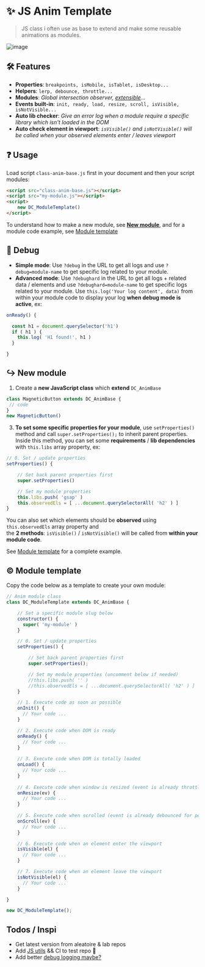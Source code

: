 # ✨ JS Anim Template
> JS class i often use as base to extend and make some reusable animations as modules. 

![image](https://github.com/DamChtlv/js-anim-base/assets/6544224/11dccdb0-2de2-4fc2-8221-91e86cdcc472)

## 🛠 Features
- **Properties**: `breakpoints, isMobile, isTablet, isDesktop...`
- **Helpers**: `lerp, debounce, throttle...`
- **Modules**: _Global intersection observer, [extensible](https://github.com/DamChtlv/js-anim-template/tree/main#-new-module)..._
- **Events built-in**: `init, ready, load, resize, scroll, isVisible, isNotVisible...`
- **Auto lib checker**: _Give an error log when a module require a specific library which isn't loaded in the DOM_
- **Auto check element in viewport**: _`isVisible()` and `isNotVisible()` will be called when your observed elements enter / leaves viewport_

## ❓ Usage
Load script `class-anim-base.js` first in your document and then your script modules:
```html
<script src="class-anim-base.js"></script>
<script src="my-module.js"></script>
<script>
    new DC_ModuleTemplate()
</script>
```
To understand how to make a new module, see [**New module**](https://github.com/DamChtlv/js-anim-template/tree/main#-new-module), and for a module code example, see [Module template](https://github.com/DamChtlv/js-anim-template/tree/main#-module-template)

## 👀 Debug
- **Simple mode**: Use `?debug` in the URL to get all logs and use `?debug=module-name` to get specific log related to your module.
- **Advanced mode**: Use `?debughard` in the URL to get all logs + related data / elements and use `?debughard=module-name` to get specific logs related to your module.
Use `this.log('Your log content', data)` from within your module code to display your log **when debug mode is active**, ex:
```js
onReady() {

  const h1 = document.querySelector('h1')
  if ( h1 ) {
    this.log( 'H1 found!', h1 )
  }

}
```

## ↪ New module
1. Create a **new JavaScript class** which **extend** `DC_AnimBase`
```js
class MagneticButton extends DC_AnimBase {
 // code
}
new MagneticButton()
```
3. **To set some specific properties for your module**, use `setProperties()` method and call `super.setProperties();` to inherit parent properties.  
Inside this method, you can set some **requirements** / **lib dependencies** with `this.libs` array property, ex:    
```js
// 0. Set / update properties
setProperties() {

    // Set back parent properties first
    super.setProperties()

    // Set my module properties
    this.libs.push( 'gsap' )
    this.observedEls = [ ...document.querySelectorAll( 'h2' ) ]
}
```

You can also set which elements should be **observed** using `this.observedEls` array property and  
the **2 methods**: `isVisible()` / `isNotVisible()` will be called from **within your module code**.

See [Module template](https://github.com/DamChtlv/js-anim-template/tree/main#-module-template) for a complete example.

## © Module template
Copy the code below as a template to create your own module:  

```js
// Anim module class
class DC_ModuleTemplate extends DC_AnimBase {

    // Set a specific module slug below
    constructor() {
      super( 'my-module' )
    }

    // 0. Set / update properties
    setProperties() {

        // Set back parent properties first
        super.setProperties();

        // Set my module properties (uncomment below if needed)
        //this.libs.push( '' )
        //this.observedEls = [ ...document.querySelectorAll( 'h2' ) ]
    }

    // 1. Execute code as soon as possible
    onInit() {
      // Your code ...
    }

    // 2. Execute code when DOM is ready
    onReady() {
      // Your code ...
    }
    
    // 3. Execute code when DOM is totally loaded
    onLoad() {
      // Your code ...
    }
    
    // 4. Execute code when window is resized (event is already throttled for perf)
    onResize(ev) {
      // Your code ...
    }
    
    // 5. Execute code when scrolled (event is already debounced for perf)
    onScroll(ev) {
      // Your code ...
    }

    // 6. Execute code when an element enter the viewport
    isVisible(el) {
      // Your code ...
    }

    // 7. Execute code when an element leave the viewport
    isNotVisible(el) {
      // Your code ...
    }

}

new DC_ModuleTemplate();
```

## Todos / Inspi
- Get latest version from aleatoire & lab repos
- Add [JS utils](https://github.com/willybrauner/utils/) && CI to test repo 👀
- Add better [debug logging maybe?](https://github.com/debug-js/debug)
